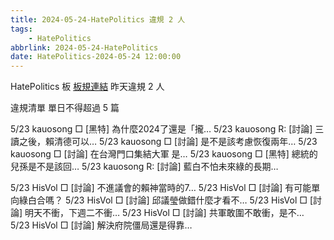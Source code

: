 ```yaml
---
title: 2024-05-24-HatePolitics 違規 2 人
tags:
    - HatePolitics
abbrlink: 2024-05-24-HatePolitics
date: HatePolitics-2024-05-24 12:00:00
---
```

HatePolitics 板 [板規連結](https://www.ptt.cc/bbs/HatePolitics/M.1617115262.A.D60.html)
昨天違規 2 人
<!-- more -->

違規清單
單日不得超過 5 篇

5/23 kauosong □ [黑特] 為什麼2024了還是「攏…
5/23 kauosong R: [討論] 三讀之後，賴清德可以…
5/23 kauosong □ [討論] 是不是該考慮恢復兩年…
5/23 kauosong □ [討論] 在台灣門口集結大軍 是…
5/23 kauosong □ [黑特] 總統的兒孫是不是該回…
5/23 kauosong R: [討論] 藍白不怕未來綠的長期…

5/23 HisVol □ [討論] 不進議會的賴神當時的7…
5/23 HisVol □ [討論] 有可能單向綠白合嗎？
5/23 HisVol □ [討論] 邱議瑩做錯什麼才看不…
5/23 HisVol □ [討論] 明天不衝，下週二不衝…
5/23 HisVol □ [討論] 共軍敢圍不敢衝，是不…
5/23 HisVol □ [討論] 解決府院僵局還是得靠…